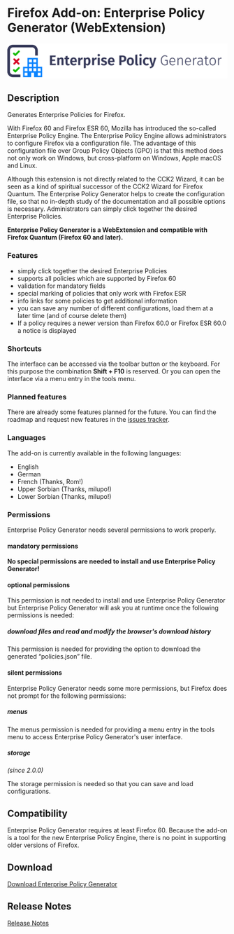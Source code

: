 # Firefox Add-on: Enterprise Policy Generator (WebExtension)

<img src="src/images/logo-large.png" alt="Logo" width="790" border="0" />

## Description

Generates Enterprise Policies for Firefox.

With Firefox 60 and Firefox ESR 60, Mozilla has introduced the so-called Enterprise Policy Engine. The Enterprise Policy
Engine allows administrators to configure Firefox via a configuration file. The advantage of this configuration file over
Group Policy Objects (GPO) is that this method does not only work on Windows, but cross-platform on Windows, Apple macOS
and Linux.

Although this extension is not directly related to the CCK2 Wizard, it can be seen as a kind of spiritual successor
of the CCK2 Wizard for Firefox Quantum. The Enterprise Policy Generator helps to create the configuration file,
so that no in-depth study of the documentation and all possible options is necessary. Administrators can simply click
together the desired Enterprise Policies.

**Enterprise Policy Generator is a WebExtension and compatible with Firefox Quantum (Firefox 60 and later).**

### Features

- simply click together the desired Enterprise Policies
- supports all policies which are supported by Firefox 60
- validation for mandatory fields
- special marking of policies that only work with Firefox ESR
- info links for some policies to get additional information
- you can save any number of different configurations, load them at a later time (and of course delete them)
- If a policy requires a newer version than Firefox 60.0 or Firefox ESR 60.0 a notice is displayed

### Shortcuts

The interface can be accessed via the toolbar button or the keyboard. For this purpose the combination **Shift + F10** is
reserved. Or you can open the interface via a menu entry in the tools menu.

### Planned features

There are already some features planned for the future. You can find the roadmap and request new features in the
[issues tracker](https://github.com/cadeyrn/enterprise-policy-generator/issues).

### Languages

The add-on is currently available in the following languages:

- English
- German
- French (Thanks, Rom!)
- Upper Sorbian (Thanks, milupo!)
- Lower Sorbian (Thanks, milupo!)

### Permissions

Enterprise Policy Generator needs several permissions to work properly.

#### mandatory permissions

**No special permissions are needed to install and use Enterprise Policy Generator!**

#### optional permissions

This permission is not needed to install and use Enterprise Policy Generator but Enterprise Policy Generator will
ask you at runtime once the following permissions is needed:

##### download files and read and modify the browser's download history

This permission is needed for providing the option to download the generated “policies.json” file.

#### silent permissions

Enterprise Policy Generator needs some more permissions, but Firefox does not prompt for the following permissions:

##### menus

The menus permission is needed for providing a menu entry in the tools menu to access Enterprise Policy Generator's user
interface.

##### storage
_(since 2.0.0)_

The storage permission is needed so that you can save and load configurations.

## Compatibility

Enterprise Policy Generator requires at least Firefox 60. Because the add-on is a tool for the new Enterprise Policy
Engine, there is no point in supporting older versions of Firefox.

## Download

[Download Enterprise Policy Generator](https://addons.mozilla.org/en-US/firefox/addon/enterprise-policy-generator/)

## Release Notes

[Release Notes](CHANGELOG.md "Release Notes")
